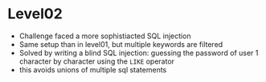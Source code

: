 # Level02 

- Challenge faced a more sophistiacted SQL injection
- Same setup than in level01, but multiple keywords are filtered
- Solved by writing a blind SQL injection: guessing the password of user 1 character by character using the ``LIKE`` operator
- this avoids unions of multiple sql statements